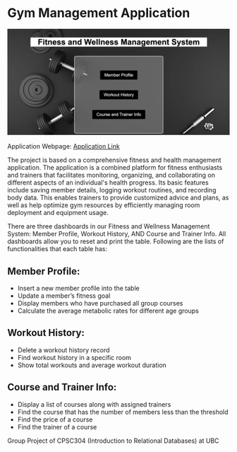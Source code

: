 # Gym Management Application

<img src="php+sql/dashboardImage.png" alt="Alt text" title="Fiteness and Wellness Management System">

Application Webpage: [Application Link](https://www.students.cs.ubc.ca/~jhao2002/dashboard.php)


The project is based on a comprehensive fitness and health management application. The application is a combined platform for fitness enthusiasts and trainers that facilitates monitoring, organizing, and collaborating on different aspects of an individual's health progress. Its basic features include saving member details, logging workout routines, and recording body data. This enables trainers to provide customized advice and plans, as well as help optimize gym resources by efficiently managing room deployment and equipment usage.

There are three dashboards in our Fitness and Wellness Management System: Member Profile, Workout History, AND Course and Trainer Info. All dashboards allow you to reset and print the table. Following are the lists of functionalities that each table has:

## Member Profile:
- Insert a new member profile into the table
- Update a member’s fitness goal
- Display members who have purchased all group courses
- Calculate the average metabolic rates for different age groups

## Workout History:
- Delete a workout history record
- Find workout history in a specific room
- Show total workouts and average workout duration

## Course and Trainer Info:
- Display a list of courses along with assigned trainers
- Find the course that has the number of members less than the threshold
- Find the price of a course
- Find the trainer of a course



Group Project of CPSC304 (Introduction to Relational Databases) at UBC

